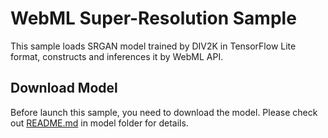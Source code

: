 WebML Super-Resolution Sample
======
This sample loads SRGAN model trained by DIV2K in TensorFlow Lite format, constructs and inferences it by WebML API.

Download Model
-----------
Before launch this sample, you need to download the model. Please check out [README.md](model/README.md) in model folder for details.